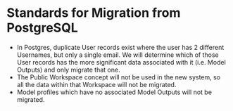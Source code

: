 # Standards for Migration from PostgreSQL
* In Postgres, duplicate User records exist where the user has 2 different Usernames, but only a single email. We will determine which of those User records has the more significant data associated with it (i.e. Model Outputs) and only migrate that one.
* The Public Workspace concept will not be used in the new system, so all the data within that Workspace will not be migrated.
* Model profiles which have no associated Model Outputs will not be migrated.
